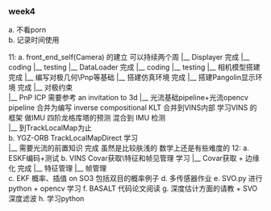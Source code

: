 <!--
 * @Author: Liu Weilong
 * @Date: 2021-01-18 09:03:45
 * @LastEditors: Liu Weilong
 * @LastEditTime: 2021-01-20 07:34:49
 * @FilePath: /3rd-test-learning/work_record/learning_task/week_plan_collection_2021/week4.md
 * @Description: 
-->


### week4
a. 不看porn<br>
b. 记录时间使用<br>

11:
   a. front_end_self(Camera) 的建立 可以持续两个周
        |__ Displayer                完成
            |__ coding
            |__ testing
        |__ DataLoader               完成
            |__ coding
            |__ testing
        |__ 相机模型搭建               完成
        |__ 编写对极几何\Pnp等基础
            |__ 搭建仿真环境           完成
            |__ 搭建Pangolin显示环境   完成
            |__ 对极约束               
            |__ PnP ICP                    需要参考  an invitation to 3d
        |__ 光流基础pipeline+光流opencv pipeline   合并为编写 inverse compositional KLT 合并到VINS内部 
                                                 学习VINS 的框架 做IMU 四阶龙格库塔的预测  混合到 IMU 检测    
        |__ 到TrackLocalMap为止       
    b. YGZ-ORB TrackLocalMapDirect 学习  
        |__ 需要光流的前置知识             完成 虽然是比较肤浅的 数学上还是有些难度的
12:
    a. ESKF编码+测试
    b. VINS Covar获取\特征和帧见管理 学习 
        |__ Covar获取 + 边缘化     完成
        |__ 特征管理
        |__ 帧管理      
    c. EKF 概率、插值 on SO3 包括双目的概率例子
    d. 多传感器作业
    e. SVO.py 进行python + opencv 学习
    f. BASALT 代码论文阅读
    g. 深度估计方面的请教 + SVO 深度滤波
    h. 学习python

